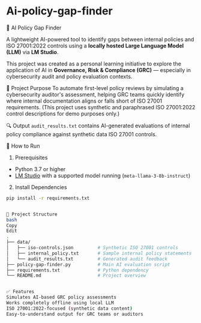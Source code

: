 # Ai-policy-gap-finder
🧠 AI Policy Gap Finder

A lightweight AI-powered tool to identify gaps between internal policies and ISO 27001:2022 controls using a **locally hosted Large Language Model (LLM)** via **LM Studio**.

This project was created as a personal learning initiative to explore the application of AI in **Governance, Risk & Compliance (GRC)** — especially in cybersecurity audit and policy evaluation contexts.

🎯 Project Purpose
To automate first-level policy reviews by simulating a cybersecurity auditor's assessment, helping GRC teams quickly identify where internal documentation aligns or falls short of ISO 27001 requirements. (This project uses synthetic and paraphrased ISO 27001:2022 control descriptions for demo purposes only.)

🔍 Output
`audit_results.txt` contains AI-generated evaluations of internal policy compliance against  synthetic data ISO 27001 controls.

🚀 How to Run
1. Prerequisites
- Python 3.7 or higher
- [LM Studio](https://lmstudio.ai/) with a supported model running (`meta-llama-3-8b-instruct`)

2. Install Dependencies
```bash
pip install -r requirements.txt


📁 Project Structure
bash
Copy
Edit
.
├── data/
│   ├── iso-controls.json         # Synthetic ISO 27001 controls
│   ├── internal_policy.txt       # Sample internal policy statements
│   └── audit_results.txt         # Generated audit feedback
├── policy-gap-finder.py          # Main AI evaluation script
├── requirements.txt              # Python dependency
└── README.md                     # Project overview


✅ Features
Simulates AI-based GRC policy assessments
Works completely offline using local LLM
ISO 27001:2022-focused (synthetic data content)
Easy-to-understand output for GRC teams or auditors
